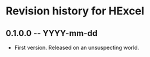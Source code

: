 # Revision history for HExcel

## 0.1.0.0 -- YYYY-mm-dd

* First version. Released on an unsuspecting world.
